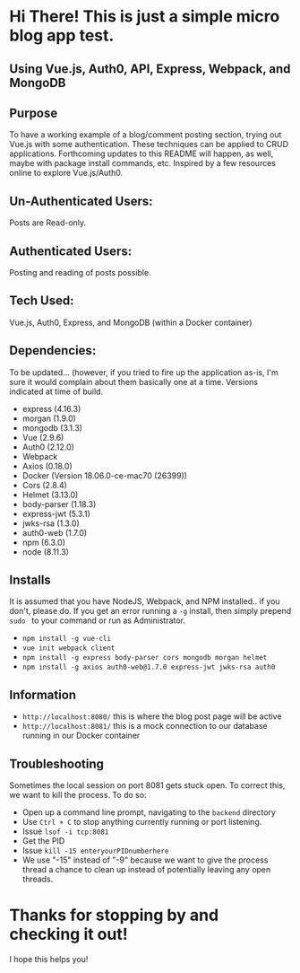 # Hi There! This is just a simple micro blog app test.

## Using Vue.js, Auth0, API, Express, Webpack, and MongoDB

## Purpose
To have a working example of a blog/comment posting section, trying out Vue.js with some authentication.
These techniques can be applied to CRUD applications. Forthcoming updates to this README will happen, as well, maybe with package install commands, etc. Inspired by a few resources online to explore Vue.js/Auth0.

## Un-Authenticated Users:
Posts are Read-only.

## Authenticated Users:
Posting and reading of posts possible.

## Tech Used:
Vue.js, Auth0, Express, and MongoDB (within a Docker container)

## Dependencies:
To be updated... (however, if you tried to fire up the application as-is, I'm sure it would complain about them basically one at a time. Versions indicated at time of build.
- express (4.16.3)
- morgan (1.9.0)
- mongodb (3.1.3)
- Vue (2.9.6)
- Auth0 (2.12.0)
- Webpack
- Axios (0.18.0)
- Docker (Version 18.06.0-ce-mac70 (26399))
- Cors (2.8.4)
- Helmet (3.13.0)
- body-parser (1.18.3)
- express-jwt (5.3.1)
- jwks-rsa (1.3.0)
- auth0-web (1.7.0)
- npm (6.3.0)
- node (8.11.3)

## Installs
It is assumed that you have NodeJS, Webpack, and NPM installed.. if you don't, please do.
If you get an error running a ``-g`` install, then simply prepend ``sudo `` to your command or run as Administrator. 
- ``npm install -g vue-cli``
- ``vue init webpack client``
- ``npm install -g express body-parser cors mongodb morgan helmet``
- ``npm install -g axios auth0-web@1.7.0 express-jwt jwks-rsa auth0``

## Information
- ``http://localhost:8080/`` this is where the blog post page will be active
- ``http://localhost:8081/`` this is a mock connection to our database running in our Docker container

## Troubleshooting
Sometimes the local session on port 8081 gets stuck open.  To correct this, we want to kill the process.
To do so:
- Open up a command line prompt, navigating to the ``backend`` directory
- Use ``Ctrl + C`` to stop anything currently running or port listening.
- Issue ``lsof -i tcp:8081``
- Get the PID
- Issue ``kill -15 enteryourPIDnumberhere``
- We use "-15" instead of "-9" because we want to give the process thread a chance to clean up instead of potentially leaving any open threads.

# Thanks for stopping by and checking it out!
I hope this helps you!
